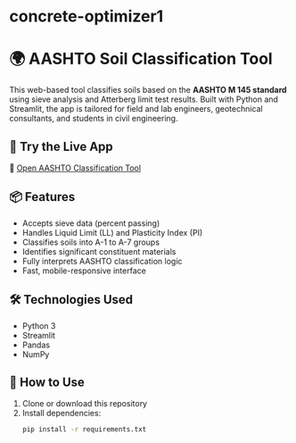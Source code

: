 # concrete-optimizer1

# 🌍 AASHTO Soil Classification Tool

This web-based tool classifies soils based on the **AASHTO M 145 standard** using sieve analysis and Atterberg limit test results. Built with Python and Streamlit, the app is tailored for field and lab engineers, geotechnical consultants, and students in civil engineering.

## 🚀 Try the Live App

🔗 [Open AASHTO Classification Tool](https://aashtoclassificationtool.streamlit.app)

## 📦 Features

- Accepts sieve data (percent passing)
- Handles Liquid Limit (LL) and Plasticity Index (PI)
- Classifies soils into A-1 to A-7 groups
- Identifies significant constituent materials
- Fully interprets AASHTO classification logic
- Fast, mobile-responsive interface

## 🛠️ Technologies Used

- Python 3
- Streamlit
- Pandas
- NumPy

## 📄 How to Use

1. Clone or download this repository
2. Install dependencies:  
   ```bash
   pip install -r requirements.txt
